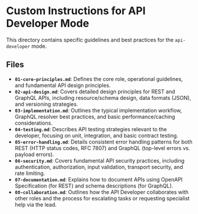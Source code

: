 # Custom Instructions for API Developer Mode

This directory contains specific guidelines and best practices for the `api-developer` mode.

## Files

*   **`01-core-principles.md`**: Defines the core role, operational guidelines, and fundamental API design principles.
*   **`02-api-design.md`**: Covers detailed design principles for REST and GraphQL APIs, including resource/schema design, data formats (JSON), and versioning strategies.
*   **`03-implementation.md`**: Outlines the typical implementation workflow, GraphQL resolver best practices, and basic performance/caching considerations.
*   **`04-testing.md`**: Describes API testing strategies relevant to the developer, focusing on unit, integration, and basic contract testing.
*   **`05-error-handling.md`**: Details consistent error handling patterns for both REST (HTTP status codes, RFC 7807) and GraphQL (top-level errors vs. payload errors).
*   **`06-security.md`**: Covers fundamental API security practices, including authentication, authorization, input validation, transport security, and rate limiting.
*   **`07-documentation.md`**: Explains how to document APIs using OpenAPI Specification (for REST) and schema descriptions (for GraphQL).
*   **`08-collaboration.md`**: Outlines how the API Developer collaborates with other roles and the process for escalating tasks or requesting specialist help via the lead.